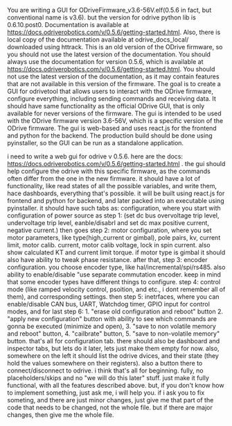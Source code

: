 You are writing a GUI for ODriveFirmware_v3.6-56V.elf(0.5.6 in fact, but conventional name is v3.6). but the version for odrive python lib is 0.6.10.post0. Documentation is available at https://docs.odriverobotics.com/v/0.5.6/getting-started.html.
Also, there is local copy of the documentation available at odrive_docs_local/ downloaded using httrack.
This is an old version of the ODrive firmware, so you should not use the latest version of the documentation.
You should always use the documentation for version 0.5.6, which is available at https://docs.odriverobotics.com/v/0.5.6/getting-started.html.
You should not use the latest version of the documentation, as it may contain features that are not available in this version of the firmware.
The goal is to create a GUI for odrivetool that allows users to interact with the ODrive firmware, configure everything, including sending commands and receiving data.
It should have same functionality as the official ODrive GUI, that is only available for never versions of the firmware.
The gui is intended to be used with the ODrive firmware version 3.6-56V, which is a specific version of the ODrive firmware.
The gui is web-based and uses react.js for the frontend and python for the backend.
The production build should be done using pyinstaller, so the GUI can be run as a standalone application.

i need to write a web gui for odrive v 0.5.6. here are the docs: https://docs.odriverobotics.com/v/0.5.6/getting-started.html .
the gui should help configure the odrive with this specific firmware, as the commands often differ from the one in the new firmware.
it should have a lot of functionality, like read states of all the possible variables, and write them, hace dashboards, everything that's possible.
it will be built using react.js for frontend and python for backend, and later packed into an executable using pyinstaller.
it should have such tabs as: configuration, where you start with configuration of power source as 
step 1: (set dc bus overvoltage trip level, undervoltage trip level, eanble/disabrl and set dc max positive current, negative current.)
then goes step 2: motor configuration, where you set motor parameters, like type(high_current or gimbal), pole pairs, kv, current limit,
motor calib. current, motor calib voltage, lock in spin current. also show calculated KT and current limit torque.
if motor type is gimbal it should also have ability to tweak phase resistance. after that, step 3: encoder configuration.
you choose encoder type, like hal/incremental/spi/rs485. also ability to enable/disable "use separate commutation encoder.
keep in mind that some encoder types have different things to configure. step 4: control mode (like ramped velocity control, psoition, and etc., i dont remember all of them),
and corresponding settings. then step 5: inetrfaces, where you can enable/disable CAN bus, UART, Watchdog timer, GPIO input for control modes,
and for last step 6: 1. "erase old configuration and reboot" button 2. "apply new configuration" button with ability to see which commands are
gonna be executed (minimize and open), 3. "save to non volatile memory and reboot" button, 4. "cailbrate" button, 5. "save to non-volatile memory" button. that's all for configuration tab.
there should also be dashboard and inspector tabs, but lets do it later, lets just make them empty for now. also,
somewhere on the left it should list the odrive dvices, and their state (they hold the values somewhere on their registers).
also a button there to connect/disconnect to odrive. i think that's all for beginning. fully, no placeholders/skips
and no "we will do this later" stuff. just make it fully functional, with all the features described above.
but, if you don't know how to implement something, just ask me, i will help you.
if i ask you to fix someting, and there are just minor changes, just give me that part of the code that needs to be changed, not the whole file.
but if there are major changes, then give me the whole file.